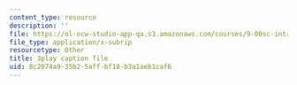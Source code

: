 ```yaml
---
content_type: resource
description: ''
file: https://ol-ocw-studio-app-qa.s3.amazonaws.com/courses/9-00sc-introduction-to-psychology-fall-2011/8c2074a935b25affbf18b3a1aeb1caf6_kD3CswjYb2E.vtt
file_type: application/x-subrip
resourcetype: Other
title: 3play caption file
uid: 8c2074a9-35b2-5aff-bf18-b3a1aeb1caf6
---
```

